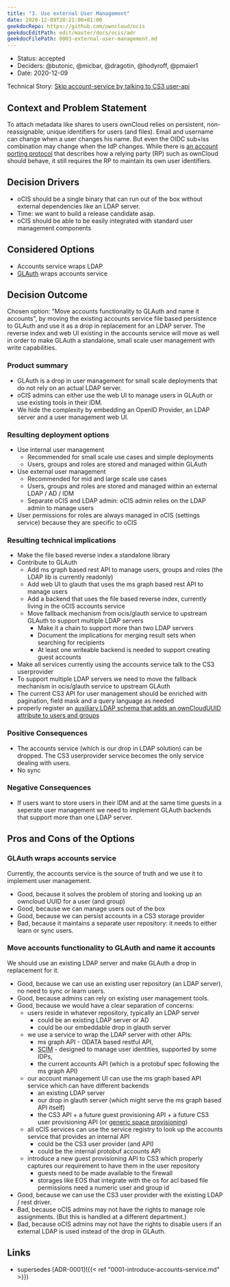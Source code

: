 ```yaml
---
title: "3. Use external User Management"
date: 2020-12-09T20:21:00+01:00
geekdocRepo: https://github.com/owncloud/ocis
geekdocEditPath: edit/master/docs/ocis/adr
geekdocFilePath: 0003-external-user-management.md
---
```


* Status: accepted
* Deciders: @butonic, @micbar, @dragotin, @hodyroff, @pmaier1
* Date: 2020-12-09

Technical Story: [Skip account-service by talking to CS3 user-api](https://github.com/owncloud/ocis/pull/1020)

## Context and Problem Statement

To attach metadata like shares to users ownCloud relies on persistent, non-reassignable, unique identifiers for users (and files). Email and username can change when a user changes his name. But even the OIDC sub+iss combination may change when the IdP changes. While there is [an account porting protocol](https://openid.net/specs/openid-connect-account-porting-1_0.html) that describes how a relying party (RP) such as ownCloud should behave, it still requires the RP to maintain its own user identifiers.

## Decision Drivers

* oCIS should be a single binary that can run out of the box without external dependencies like an LDAP server.
* Time: we want to build a release candidate asap.
* oCIS should be able to be easily integrated with standard user management components

## Considered Options

* Accounts service wraps LDAP
* [GLAuth](https://github.com/glauth/glauth) wraps accounts service

## Decision Outcome

Chosen option: "Move accounts functionality to GLAuth and name it accounts", by moving the existing accounts service file based persistence to GLAuth and use it as a drop in replacement for an LDAP server. The reverse index and web UI existing in the accounts service will move as well in order to make GLAuth a standalone, small scale user management with write capabilities.

### Product summary
- GLAuth is a drop in user management for small scale deployments that do not rely on an actual LDAP server.
- oCIS admins can either use the web UI to manage users in GLAuth or use existing tools in their IDM.
- We hide the complexity by embedding an OpenID Provider, an LDAP server and a user management web UI.

### Resulting deployment options
- Use internal user management
  - Recommended for small scale use cases and simple deployments
  - Users, groups and roles are stored and managed within GLAuth
- Use external user management
  - Recommended for mid and large scale use cases
  - Users, groups and roles are stored and managed within an external LDAP / AD / IDM
  - Separate oCIS and LDAP admin: oCIS admin relies on the LDAP admin to manage users
- User permissions for roles are always managed in oCIS (settings service) because they are specific to oCIS

### Resulting technical implications
- Make the file based reverse index a standalone library
- Contribute to GLAuth
  - Add ms graph based rest API to manage users, groups and roles (the LDAP lib is currently readonly)
  - Add web UI to glauth that uses the ms graph based rest API to manage users
  - Add a backend that uses the file based reverse index, currently living in the oCIS accounts service
  - Move fallback mechanism from ocis/glauth service to upstream GLAuth to support multiple LDAP servers
    - Make it a chain to support more than two LDAP servers
    - Document the implications for merging result sets when searching for recipients
    - At least one writeable backend is needed to support creating guest accounts
- Make all services currently using the accounts service talk to the CS3 userprovider
- To support multiple LDAP servers we need to move the fallback mechanism in ocis/glauth service to upstream GLAuth
- The current CS3 API for user management should be enriched with pagination, field mask and a query language as needed
- properly register an [auxiliary LDAP schema that adds an ownCloudUUID attribute to users and groups](https://github.com/owncloud/ocis/blob/c8668e8cb171860c70fec29e5ae945bca44f1fb7/deployments/examples/cs3_users_ocis/config/ldap/ldif/10_owncloud_schema.ldif)

### Positive Consequences

* The accounts service (which is our drop in LDAP solution) can be dropped. The CS3 userprovider service becomes the only service dealing with users.
* No sync

### Negative Consequences

* If users want to store users in their IDM and at the same time guests in a seperate user management we need to implement GLAuth backends that support more than one LDAP server.

## Pros and Cons of the Options

### GLAuth wraps accounts service

Currently, the accounts service is the source of truth and we use it to implement user management.

* Good, because it solves the problem of storing and looking up an owncloud UUID for a user (and group)
* Good, because we can manage users out of the box
* Good, because we can persist accounts in a CS3 storage provider
* Bad, because it maintains a separate user repository: it needs to either learn or sync users.

### Move accounts functionality to GLAuth and name it accounts

We should use an existing LDAP server and make GLAuth a drop in replacement for it.

* Good, because we can use an existing user repository (an LDAP server), no need to sync or learn users.
* Good, because admins can rely on existing user management tools.
* Good, because we would have a clear separation of concerns:
  - users reside in whatever repository, typically an LDAP server
    - could be an existing LDAP server or AD
    - could be our embeddable drop in glauth server
  - we use a service to wrap the LDAP server with other APIs:
    - ms graph API - ODATA based restful API,
    - [SCIM](http://www.simplecloud.info/) - designed to manage user identities, supported by some IDPs,
    - the current accounts API (which is a protobuf spec following the ms graph API)
  - our account management UI can use the ms graph based API service which can have different backends
    - an existing LDAP server
    - our drop in glauth server (which might serve the ms graph based API itself)
    - the CS3 API + a future guest provisioning API + a future CS3 user provisioning API (or [generic space provisioning](https://github.com/cs3org/cs3apis/pull/95))
  - all oCIS services can use the service registry to look up the accounts service that provides an internal API
    - could be the CS3 user provider (and API)
    - could be the internal protobuf accounts API
  - introduce a new guest provisioning API to CS3 which properly captures our requirement to have them in the user repository
    - guests need to be made available to the firewall
    - storages like EOS that integrate with the os for acl based file permissions need a numeric user and group id
* Good, because we can use the CS3 user provider with the existing LDAP / rest driver.
* Bad, because oCIS admins may not have the rights to manage role assignments. (But this is handled at a different department.) 
* Bad, because oCIS admins may not have the rights to disable users if an external LDAP is used instead of the drop in GLAuth.

## Links
* supersedes [ADR-0001]({{< ref "0001-introduce-accounts-service.md" >}})
